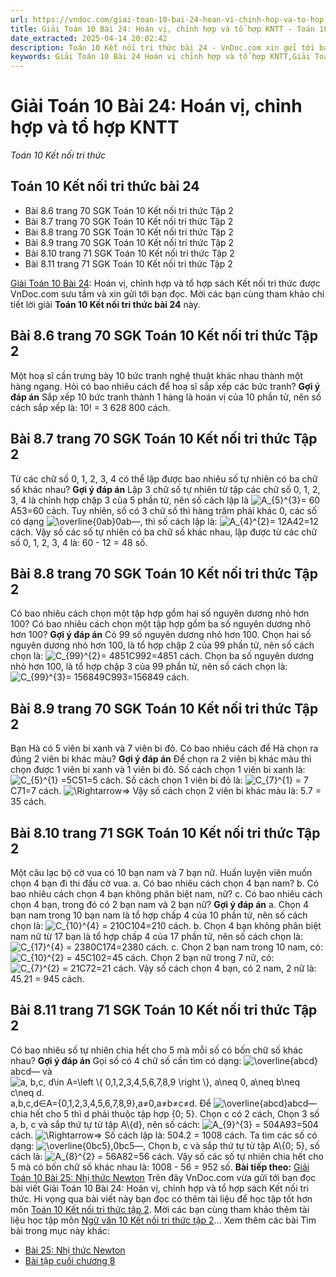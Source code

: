 ```yaml
---
url: https://vndoc.com/giai-toan-10-bai-24-hoan-vi-chinh-hop-va-to-hop-kntt-281350
title: Giải Toán 10 Bài 24: Hoán vị, chỉnh hợp và tổ hợp KNTT - Toán 10 Kết nối tri thức - VnDoc.com
date_extracted: 2025-04-14 20:02:42
description: Toán 10 Kết nối tri thức bài 24 - VnDoc.com xin gửi tới bạn đọc bài viết Giải Toán 10 Bài 24: Hoán vị, chỉnh hợp và tổ hợp KNTT. Mời các bạn cùng tham khảo lời giải Toán 10 Kết nối tri thức bài 24
keywords: Giải Toán 10 Bài 24 Hoán vị chỉnh hợp và tổ hợp KNTT,Giải Toán 10 Bài 24,Hoán vị chỉnh hợp và tổ hợp,giải toán 10,toán 10 bài 24,toán 10,toán 10 KNTT,toán 10 kết nối tri thức,Toán 10 Kết nối tri thức bài 24,giải Toán 10 Kết nối tri thức bài 24
---
```


# Giải Toán 10 Bài 24: Hoán vị, chỉnh hợp và tổ hợp KNTT
 _Toán 10 Kết nối tri thức_
## Toán 10 Kết nối tri thức bài 24
  * Bài 8.6 trang 70 SGK Toán 10 Kết nối tri thức Tập 2
  * Bài 8.7 trang 70 SGK Toán 10 Kết nối tri thức Tập 2
  * Bài 8.8 trang 70 SGK Toán 10 Kết nối tri thức Tập 2
  * Bài 8.9 trang 70 SGK Toán 10 Kết nối tri thức Tập 2
  * Bài 8.10 trang 71 SGK Toán 10 Kết nối tri thức Tập 2
  * Bài 8.11 trang 71 SGK Toán 10 Kết nối tri thức Tập 2

[Giải Toán 10 Bài 24](<https://vndoc.com/giai-toan-10-bai-24-hoan-vi-chinh-hop-va-to-hop-kntt-281350> "Toán 10 Kết nối tri thức bài 24"): Hoán vị, chỉnh hợp và tổ hợp sách Kết nối tri thức được VnDoc.com sưu tầm và xin gửi tới bạn đọc. Mời các bạn cùng tham khảo chi tiết lời giải **Toán 10 Kết nối tri thức bài 24** này.
## Bài 8.6 trang 70 SGK Toán 10 Kết nối tri thức Tập 2
Một hoạ sĩ cần trưng bày 10 bức tranh nghệ thuật khác nhau thành một hàng ngang. Hỏi có bao nhiêu cách để hoạ sĩ sắp xếp các bức tranh?
**Gợi ý đáp án**
Sắp xếp 10 bức tranh thành 1 hàng là hoán vị của 10 phần tử, nên số cách sắp xếp là: 10\! = 3 628 800 cách.
## Bài 8.7 trang 70 SGK Toán 10 Kết nối tri thức Tập 2
Từ các chữ số 0, 1, 2, 3, 4 có thể lập được bao nhiêu số tự nhiên có ba chữ số khác nhau?
**Gợi ý đáp án**
Lập 3 chữ số tự nhiên từ tập các chữ số 0, 1, 2, 3, 4 là chỉnh hợp chập 3 của 5 phần từ, nên số cách lập là ![A_{5}^{3}= 60](https://i.vdoc.vn/data/image/blank.png)A53=60 cách.
Tuy nhiên, số có 3 chữ số thì hàng trăm phải khác 0, các số có dạng ![\\overline{0ab}](https://i.vdoc.vn/data/image/blank.png)0ab―, thì số cách lập là: ![A_{4}^{2}= 12](https://i.vdoc.vn/data/image/blank.png)A42=12 cách.
Vậy số các số tự nhiên có ba chữ số khác nhau, lập được từ các chữ số 0, 1, 2, 3, 4 là: 60 - 12 = 48 số.
## Bài 8.8 trang 70 SGK Toán 10 Kết nối tri thức Tập 2
Có bao nhiêu cách chọn một tập hợp gồm hai số nguyên dương nhỏ hơn 100? Có bao nhiêu cách chọn một tập hợp gồm ba số nguyên dương nhỏ hơn 100?
**Gợi ý đáp án**
Có 99 số nguyên dương nhỏ hơn 100.
Chọn hai số nguyên dương nhỏ hơn 100, là tổ hợp chập 2 của 99 phần tử, nên số cách chọn là: ![C_{99}^{2}= 4851](https://i.vdoc.vn/data/image/blank.png)C992=4851 cách.
Chọn ba số nguyên dương nhỏ hơn 100, là tổ hợp chập 3 của 99 phần tử, nên số cách chọn là: ![C_{99}^{3}= 156849](https://i.vdoc.vn/data/image/blank.png)C993=156849 cách.
## Bài 8.9 trang 70 SGK Toán 10 Kết nối tri thức Tập 2
Bạn Hà có 5 viên bi xanh và 7 viên bi đỏ. Có bao nhiêu cách để Hà chọn ra đúng 2 viên bi khác màu?
**Gợi ý đáp án**
Để chọn ra 2 viên bị khác màu thì chọn được 1 viên bi xanh và 1 viên bi đỏ.
Số cách chọn 1 viên bi xanh là: ![C_{5}^{1} =5](https://i.vdoc.vn/data/image/blank.png)C51=5 cách.
Số cách chọn 1 viên bi đỏ là: ![C_{7}^{1} = 7](https://i.vdoc.vn/data/image/blank.png)C71=7 cách.
![\\Rightarrow](https://i.vdoc.vn/data/image/blank.png)⇒ Vậy số cách chọn 2 viên bi khác màu là: 5.7 = 35 cách.
## Bài 8.10 trang 71 SGK Toán 10 Kết nối tri thức Tập 2
Một câu lạc bộ cờ vua có 10 bạn nam và 7 bạn nữ. Huấn luyện viên muốn chọn 4 bạn đi thi đấu cờ vua.
a. Có bao nhiêu cách chọn 4 bạn nam?
b. Có bao nhiêu cách chọn 4 bạn không phân biệt nam, nữ?
c. Có bao nhiêu cách chọn 4 bạn, trong đó có 2 bạn nam và 2 bạn nữ?
**Gợi ý đáp án**
a. Chọn 4 bạn nam trong 10 bạn nam là tổ hợp chấp 4 của 10 phần tử, nên số cách chọn là: ![C_{10}^{4} = 210](https://i.vdoc.vn/data/image/blank.png)C104=210 cách.
b. Chọn 4 bạn không phân biệt nam nữ từ 17 bạn là tổ hợp chấp 4 của 17 phần tử, nên số cách chọn là:![C_{17}^{4} = 2380](https://i.vdoc.vn/data/image/blank.png)C174=2380 cách.
c. Chọn 2 bạn nam trong 10 nam, có: ![C_{10}^{2} = 45](https://i.vdoc.vn/data/image/blank.png)C102=45 cách.
Chọn 2 bạn nữ trong 7 nữ, có: ![C_{7}^{2} = 21](https://i.vdoc.vn/data/image/blank.png)C72=21 cách.
Vậy số cách chọn 4 bạn, có 2 nam, 2 nữ là: 45.21 = 945 cách.
## Bài 8.11 trang 71 SGK Toán 10 Kết nối tri thức Tập 2
Có bao nhiêu số tự nhiên chia hết cho 5 mà mỗi số có bốn chữ số khác nhau?
**Gợi ý đáp án**
Gọi số có 4 chữ số cần tìm có dạng: ![\\overline{abcd}](https://i.vdoc.vn/data/image/blank.png)abcd― và ![a, b,c, d\\in A=\\left \\{ 0,1,2,3,4,5,6,7,8,9 \\right \\}, a\\neq 0, a\\neq b\\neq c\\neq d.](https://i.vdoc.vn/data/image/blank.png)a,b,c,d∈A=\{0,1,2,3,4,5,6,7,8,9\},a≠0,a≠b≠c≠d.
Để ![\\overline{abcd}](https://i.vdoc.vn/data/image/blank.png)abcd― chia hết cho 5 thì d phải thuộc tập hợp \{0; 5\}.
Chọn c có 2 cách,
Chọn 3 số a, b, c và sắp thứ tự từ tập A\\\{d\}, nên số cách: ![A_{9}^{3} = 504](https://i.vdoc.vn/data/image/blank.png)A93=504 cách.
![\\Rightarrow](https://i.vdoc.vn/data/image/blank.png)⇒ Số cách lập là: 504.2 = 1008 cách.
Ta tìm các số có dạng: ![\\overline{0bc5},](https://i.vdoc.vn/data/image/blank.png)0bc5―,
Chọn b, c và sắp thứ tự từ tập A\\\{0; 5\}, số cách là: ![A_{8}^{2} = 56](https://i.vdoc.vn/data/image/blank.png)A82=56 cách.
Vậy số các số tự nhiên chia hết cho 5 mà có bốn chữ số khác nhau là: 1008 - 56 = 952 số.
**Bài tiếp theo:** [Giải Toán 10 Bài 25: Nhị thức Newton](<https://vndoc.com/giai-toan-10-bai-25-nhi-thuc-newton-kntt-281363>)
Trên đây VnDoc.com vừa gửi tới bạn đọc bài viết Giải Toán 10 Bài 24: Hoán vị, chỉnh hợp và tổ hợp sách Kết nối tri thức. Hi vọng qua bài viết này bạn đọc có thêm tài liệu để học tập tốt hơn môn [Toán 10 Kết nối tri thức tập 2](<https://vndoc.com/toan-10-ket-noi-tri-thuc-tap2>). Mời các bạn cùng tham khảo thêm tài liệu học tập môn [Ngữ văn 10 Kết nối tri thức tập 2](<https://vndoc.com/ngu-van-10-ket-noi-tri-thuc-tap2>)...
Xem thêm các bài Tìm bài trong mục này khác:
  * [Bài 25: Nhị thức Newton](</giai-toan-10-bai-25-nhi-thuc-newton-kntt-281363>)
  * [Bài tập cuối chương 8](</giai-toan-10-bai-tap-cuoi-chuong-8-kntt-281368>)

